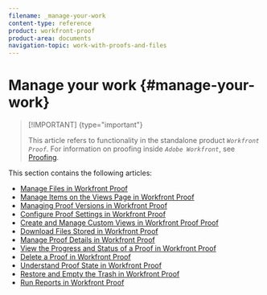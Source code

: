 ```yaml
---
filename: _manage-your-work
content-type: reference
product: workfront-proof
product-area: documents
navigation-topic: work-with-proofs-and-files
---
```




# Manage your work {#manage-your-work}



>[!IMPORTANT] {type="important"}
>
>This article refers to functionality in the standalone product *`Workfront Proof`*. For information on proofing inside *`Adobe Workfront`*, see [Proofing](_proofing.md).


This section contains the following articles:



* [Manage Files in Workfront Proof](manage-files.md) 
* [Manage Items on the Views Page in Workfront Proof](manage-items-on-views-page.md) 
* [Managing Proof Versions in Workfront Proof](manage-proof-versions.md) 
* [Configure Proof Settings in Workfront Proof](configure-proof-settings.md) 
* [Create and Manage Custom Views in Workfront Proof Proof](create-and-manage-custom-views.md) 
* [Download Files Stored in Workfront Proof](download-files-stored.md) 
* [Manage Proof Details in Workfront Proof](manage-proof-details.md) 
* [View the Progress and Status of a Proof in Workfront Proof](view-progress-and-status-of-proof.md) 
* [Delete a Proof in Workfront Proof](delete-proof.md) 
* [Understand Proof State in Workfront Proof](proof-state.md) 
* [Restore and Empty the Trash in Workfront Proof](restore-and-empty-trash.md) 
* [Run Reports in Workfront Proof](run-reports.md) 



